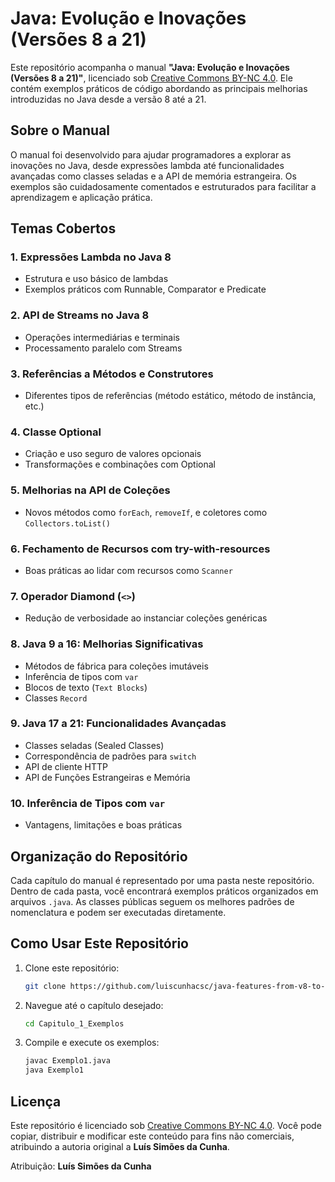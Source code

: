 # Java: Evolução e Inovações (Versões 8 a 21)

Este repositório acompanha o manual **"Java: Evolução e Inovações (Versões 8 a 21)"**, licenciado sob [Creative Commons BY-NC 4.0](https://creativecommons.org/licenses/by-nc/4.0/). Ele contém exemplos práticos de código abordando as principais melhorias introduzidas no Java desde a versão 8 até a 21.

## Sobre o Manual
O manual foi desenvolvido para ajudar programadores a explorar as inovações no Java, desde expressões lambda até funcionalidades avançadas como classes seladas e a API de memória estrangeira. Os exemplos são cuidadosamente comentados e estruturados para facilitar a aprendizagem e aplicação prática.

## Temas Cobertos
### 1. **Expressões Lambda no Java 8**
- Estrutura e uso básico de lambdas
- Exemplos práticos com Runnable, Comparator e Predicate

### 2. **API de Streams no Java 8**
- Operações intermediárias e terminais
- Processamento paralelo com Streams

### 3. **Referências a Métodos e Construtores**
- Diferentes tipos de referências (método estático, método de instância, etc.)

### 4. **Classe Optional**
- Criação e uso seguro de valores opcionais
- Transformações e combinações com Optional

### 5. **Melhorias na API de Coleções**
- Novos métodos como `forEach`, `removeIf`, e coletores como `Collectors.toList()`

### 6. **Fechamento de Recursos com try-with-resources**
- Boas práticas ao lidar com recursos como `Scanner`

### 7. **Operador Diamond (`<>`)**
- Redução de verbosidade ao instanciar coleções genéricas

### 8. **Java 9 a 16: Melhorias Significativas**
- Métodos de fábrica para coleções imutáveis
- Inferência de tipos com `var`
- Blocos de texto (`Text Blocks`)
- Classes `Record`

### 9. **Java 17 a 21: Funcionalidades Avançadas**
- Classes seladas (Sealed Classes)
- Correspondência de padrões para `switch`
- API de cliente HTTP
- API de Funções Estrangeiras e Memória

### 10. **Inferência de Tipos com `var`**
- Vantagens, limitações e boas práticas

## Organização do Repositório
Cada capítulo do manual é representado por uma pasta neste repositório. Dentro de cada pasta, você encontrará exemplos práticos organizados em arquivos `.java`. As classes públicas seguem os melhores padrões de nomenclatura e podem ser executadas diretamente.

## Como Usar Este Repositório
1. Clone este repositório:
   ```bash
   git clone https://github.com/luiscunhacsc/java-features-from-v8-to-now.git
   ```
2. Navegue até o capítulo desejado:
   ```bash
   cd Capitulo_1_Exemplos
   ```
3. Compile e execute os exemplos:
   ```bash
   javac Exemplo1.java
   java Exemplo1
   ```

## Licença
Este repositório é licenciado sob [Creative Commons BY-NC 4.0](https://creativecommons.org/licenses/by-nc/4.0/). Você pode copiar, distribuir e modificar este conteúdo para fins não comerciais, atribuindo a autoria original a **Luís Simões da Cunha**.

Atribuição: **Luís Simões da Cunha**

